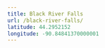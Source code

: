 ```yaml
---
title: Black River Falls
url: /black-river-falls/
latitude: 44.2952152
longitude: -90.84841370000001
---
```

